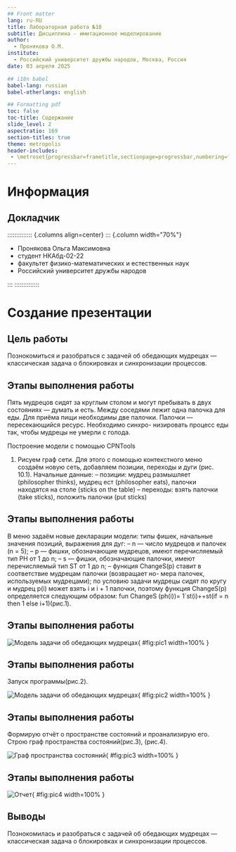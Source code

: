 ```yaml
---
## Front matter
lang: ru-RU
title: Лабораторная работа №10
subtitle: Дисциплина - имитационное моделирование
author:
  - Пронякова О.М.
institute:
  - Российский университет дружбы народов, Москва, Россия
date: 03 апреля 2025

## i18n babel
babel-lang: russian
babel-otherlangs: english

## Formatting pdf
toc: false
toc-title: Содержание
slide_level: 2
aspectratio: 169
section-titles: true
theme: metropolis
header-includes:
 - \metroset{progressbar=frametitle,sectionpage=progressbar,numbering=fraction}
---
```


# Информация

## Докладчик

:::::::::::::: {.columns align=center}
::: {.column width="70%"}

  * Пронякова Ольга Максимовна
  * студент НКАбд-02-22
  * факультет физико-математических и естественных наук
  * Российский университет дружбы народов

:::
::::::::::::::

# Создание презентации

## Цель работы

Познокомиться и разобраться с задачей об обедающих мудрецах — классическая задача о блокировках и синхронизации процессов.

## Этапы выполнения работы

Пять мудрецов сидят за круглым столом и могут пребывать в двух состояниях —
думать и есть. Между соседями лежит одна палочка для еды. Для приёма пищи
необходимы две палочки. Палочки — пересекающийся ресурс. Необходимо синхро-
низировать процесс еды так, чтобы мудрецы не умерли с голода.

Построение модели с помощью CPNTools
1. Рисуем граф сети. Для этого с помощью контекстного меню создаём новую сеть,
добавляем позиции, переходы и дуги (рис. 10.1).
Начальные данные:
– позиции: мудрец размышляет (philosopher thinks), мудрец ест (philosopher eats),
палочки находятся на столе (sticks on the table)
– переходы: взять палочки (take sticks), положить палочки (put sticks)

## Этапы выполнения работы

В меню задаём новые декларации модели: типы фишек, начальные значения
позиций, выражения для дуг:
– n — число мудрецов и палочек (n = 5);
– p — фишки, обозначающие мудрецов, имеют перечисляемый тип PH от 1 до n;
– s — фишки, обозначающие палочки, имеют перечисляемый тип ST от 1 до n;
– функция ChangeS(p) ставит в соответствие мудрецам палочки (возвращает но-
мера палочек, используемых мудрецами); по условию задачи мудрецы сидят по
кругу и мудрец p(i) может взять i и i + 1 палочки, поэтому функция ChangeS(p)
определяется следующим образом:
fun ChangeS (ph(i))=
1`st(i)++st(if = n then 1 else i+1)(рис.1).

## Этапы выполнения работы

![Модель задачи об обедающих мудрецах](image/pic1.jpeg){ #fig:pic1 width=100% }

## Этапы выполнения работы

Запуск программы(рис.2).

![Модель задачи об обедающих мудрецах](image/pic2.jpeg){ #fig:pic2 width=100% }

## Этапы выполнения работы

Формирую отчёт о пространстве состояний и проанализирую его. Строю граф пространства состояний(рис.3), (рис.4).

![Граф пространства состояний](image/pic3.jpeg){ #fig:pic3 width=100% }

## Этапы выполнения работы

![Отчет](image/pic4.jpeg){ #fig:pic4 width=100% }

## Выводы

Познокомилась и разобраться с задачей об обедающих мудрецах — классическая задача о блокировках и синхронизации процессов.

